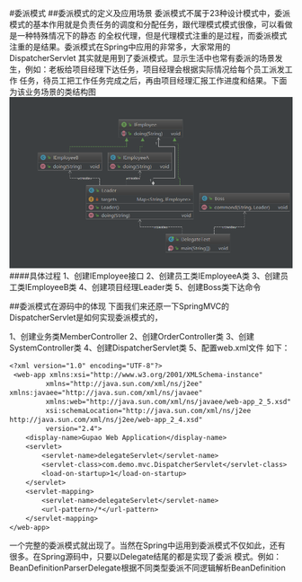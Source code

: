 #委派模式
##委派模式的定义及应用场景
委派模式不属于23种设计模式中，委派模式的基本作用就是负责任务的调度和分配任务，跟代理模式模式很像，可以看做是一种特殊情况下的静态
的全权代理，但是代理模式注重的是过程，而委派模式注重的是结果。委派模式在Spring中应用的非常多，大家常用的DispatcherServlet
其实就是用到了委派模式。显示生活中也常有委派的场景发生，例如：老板给项目经理下达任务，项目经理会根据实际情况给每个员工派发工作
任务，待员工把工作任务完成之后，再由项目经理汇报工作进度和结果。下面为该业务场景的类结构图
![images](https://github.com/CaoWenCool/MyPattern/blob/master/delegate/image/%E8%80%81%E6%9D%BF%E5%A7%94%E6%B4%BE%E7%9A%84%E7%B1%BB%E7%BB%93%E6%9E%84%E5%9B%BE.jpg)
####具体过程
1、创建IEmployee接口
2、创建员工类IEmployeeA类
3、创建员工类IEmployeeB类
4、创建项目经理Leader类
5、创建Boss类下达命令

##委派模式在源码中的体现
下面我们来还原一下SpringMVC的DispatcherServlet是如何实现委派模式的，

1、创建业务类MemberController
2、创建OrderController类
3、创建SystemController类
4、创建DispatcherServlet类
5、配置web.xml文件
    如下：
   
    <?xml version="1.0" encoding="UTF-8"?>
     <web-app xmlns:xsi="http://www.w3.org/2001/XMLSchema-instance"
             xmlns="http://java.sun.com/xml/ns/j2ee" xmlns:javaee="http://java.sun.com/xml/ns/javaee"
             xmlns:web="http://java.sun.com/xml/ns/javaee/web-app_2_5.xsd"
             xsi:schemaLocation="http://java.sun.com/xml/ns/j2ee http://java.sun.com/xml/ns/j2ee/web-app_2_4.xsd"
             version="2.4">
        <display-name>Gupao Web Application</display-name>
        <servlet>
            <servlet-name>delegateServlet</servlet-name>
            <servlet-class>com.demo.mvc.DispatcherServlet</servlet-class>
            <load-on-startup>1</load-on-startup>
        </servlet>
        <servlet-mapping>
            <servlet-name>delegateServlet</servlet-name>
            <url-pattern>/*</url-pattern>
        </servlet-mapping>
    </web-app>
    
一个完整的委派模式就出现了。当然在Spring中运用到委派模式不仅如此，还有很多。在Spring源码中，只要以Delegate结尾的都是实现了委派
模式。例如：BeanDefinitionParserDelegate根据不同类型委派不同逻辑解析BeanDefinition
